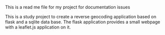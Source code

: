 This is a read me file for my project for documentation issues

This is a study project to create a reverse geocoding application based on flask and a sqlite data base. The flask application provides a small webpage with a leaflet.js application on it. 
